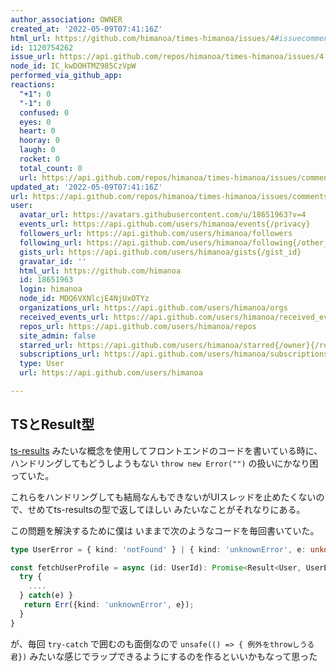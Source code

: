 ```yaml
---
author_association: OWNER
created_at: '2022-05-09T07:41:16Z'
html_url: https://github.com/himanoa/times-himanoa/issues/4#issuecomment-1120754262
id: 1120754262
issue_url: https://api.github.com/repos/himanoa/times-himanoa/issues/4
node_id: IC_kwDOHTMZ985CzVpW
performed_via_github_app: 
reactions:
  "+1": 0
  "-1": 0
  confused: 0
  eyes: 0
  heart: 0
  hooray: 0
  laugh: 0
  rocket: 0
  total_count: 0
  url: https://api.github.com/repos/himanoa/times-himanoa/issues/comments/1120754262/reactions
updated_at: '2022-05-09T07:41:16Z'
url: https://api.github.com/repos/himanoa/times-himanoa/issues/comments/1120754262
user:
  avatar_url: https://avatars.githubusercontent.com/u/18651963?v=4
  events_url: https://api.github.com/users/himanoa/events{/privacy}
  followers_url: https://api.github.com/users/himanoa/followers
  following_url: https://api.github.com/users/himanoa/following{/other_user}
  gists_url: https://api.github.com/users/himanoa/gists{/gist_id}
  gravatar_id: ''
  html_url: https://github.com/himanoa
  id: 18651963
  login: himanoa
  node_id: MDQ6VXNlcjE4NjUxOTYz
  organizations_url: https://api.github.com/users/himanoa/orgs
  received_events_url: https://api.github.com/users/himanoa/received_events
  repos_url: https://api.github.com/users/himanoa/repos
  site_admin: false
  starred_url: https://api.github.com/users/himanoa/starred{/owner}{/repo}
  subscriptions_url: https://api.github.com/users/himanoa/subscriptions
  type: User
  url: https://api.github.com/users/himanoa

---
```

## TSとResult型

[ts-results](https://github.com/vultix/ts-results) みたいな概念を使用してフロントエンドのコードを書いている時に、ハンドリングしてもどうしようもない `throw new Error("")`  の扱いにかなり困っていた。

これらをハンドリングしても結局なんもできないがUIスレッドを止めたくないので、せめてts-resultsの型で返してほしい みたいなことがそれなりにある。

この問題を解決するために僕は いままで次のようなコードを毎回書いていた。

```typescript
type UserError = { kind: 'notFound' } | { kind: 'unknownError', e: unknown}

const fetchUserProfile = async (id: UserId): Promise<Result<User, UserError>> => {
  try {
    ....
  } catch(e) }
   return Err({kind: 'unknownError', e});
  }
}
```

が、毎回 `try-catch` で囲むのも面倒なので `unsafe(() => { 例外をthrowしうる君})` みたいな感じでラップできるようにするのを作るといいかもなって思った